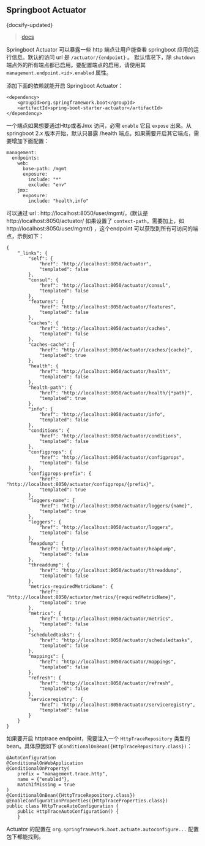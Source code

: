 ## Springboot Actuator
{docsify-updated}

> [docs](https://docs.spring.io/spring-boot/docs/current/reference/html/actuator.html)

Springboot Actuator 可以暴露一些 http 端点让用户能查看 springboot 应用的运行信息。默认的访问 url 是 `/actuator/{endpoint}` 。
默认情况下，除 `shutdown` 端点外的所有端点都已启用。要配置端点的启用，请使用其 `management.endpoint.<id>.enabled` 属性。

添加下面的依赖就能开启 Springboot Actuator：
```
<dependency>
	<groupId>org.springframework.boot</groupId>
	<artifactId>spring-boot-starter-actuator</artifactId>
</dependency>
```

一个端点如果想要通过Http或者Jmx 访问，必需 `enable` 它且 `expose` 出来。从 springboot 2.x 版本开始，默认只暴露 /health 端点。如果需要开启其它端点，需要增加下面配置：
```
management:
  endpoints:
    web:
	  base-path: /mgmt
      exposure:
        include: "*"
        exclude: "env"
	jmx:
      exposure:
        include: "health,info"
```

可以通过 url : http://localhost:8050/user/mgmt/，(默认是http://localhost:8050/actuator/ 如果设置了 `context-path`，需要加上，如 http://localhost:8050/user/mgmt/) ，这个endpoint 可以获取到所有可访问的端点，示例如下：
```
{
	"_links": {
		"self": {
			"href": "http://localhost:8050/actuator",
			"templated": false
		},
		"consul": {
			"href": "http://localhost:8050/actuator/consul",
			"templated": false
		},
		"features": {
			"href": "http://localhost:8050/actuator/features",
			"templated": false
		},
		"caches": {
			"href": "http://localhost:8050/actuator/caches",
			"templated": false
		},
		"caches-cache": {
			"href": "http://localhost:8050/actuator/caches/{cache}",
			"templated": true
		},
		"health": {
			"href": "http://localhost:8050/actuator/health",
			"templated": false
		},
		"health-path": {
			"href": "http://localhost:8050/actuator/health/{*path}",
			"templated": true
		},
		"info": {
			"href": "http://localhost:8050/actuator/info",
			"templated": false
		},
		"conditions": {
			"href": "http://localhost:8050/actuator/conditions",
			"templated": false
		},
		"configprops": {
			"href": "http://localhost:8050/actuator/configprops",
			"templated": false
		},
		"configprops-prefix": {
			"href": "http://localhost:8050/actuator/configprops/{prefix}",
			"templated": true
		},
		"loggers-name": {
			"href": "http://localhost:8050/actuator/loggers/{name}",
			"templated": true
		},
		"loggers": {
			"href": "http://localhost:8050/actuator/loggers",
			"templated": false
		},
		"heapdump": {
			"href": "http://localhost:8050/actuator/heapdump",
			"templated": false
		},
		"threaddump": {
			"href": "http://localhost:8050/actuator/threaddump",
			"templated": false
		},
		"metrics-requiredMetricName": {
			"href": "http://localhost:8050/actuator/metrics/{requiredMetricName}",
			"templated": true
		},
		"metrics": {
			"href": "http://localhost:8050/actuator/metrics",
			"templated": false
		},
		"scheduledtasks": {
			"href": "http://localhost:8050/actuator/scheduledtasks",
			"templated": false
		},
		"mappings": {
			"href": "http://localhost:8050/actuator/mappings",
			"templated": false
		},
		"refresh": {
			"href": "http://localhost:8050/actuator/refresh",
			"templated": false
		},
		"serviceregistry": {
			"href": "http://localhost:8050/actuator/serviceregistry",
			"templated": false
		}
	}
}
```

如果要开启 httptrace endpoint，需要注入一个 `HttpTraceRepository` 类型的 bean。具体原因如下 `@ConditionalOnBean({HttpTraceRepository.class})`：
```
@AutoConfiguration
@ConditionalOnWebApplication
@ConditionalOnProperty(
    prefix = "management.trace.http",
    name = {"enabled"},
    matchIfMissing = true
)
@ConditionalOnBean({HttpTraceRepository.class})
@EnableConfigurationProperties({HttpTraceProperties.class})
public class HttpTraceAutoConfiguration {
    public HttpTraceAutoConfiguration() {
    }
```

Actuator 的配置在 `org.springframework.boot.actuate.autoconfigure...` 配置包下都能找到。 